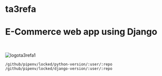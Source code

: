 # ta3refa
<h1>E-Commerce web app using Django </h1>  </br>

![logota3refa1](https://user-images.githubusercontent.com/73824911/104501117-f6b81e80-55e7-11eb-9d4f-05b0ca708a58.png)

	/github/pipenv/locked/python-version/:user/:repo
  	/github/pipenv/locked/django-version/:user/:repo
